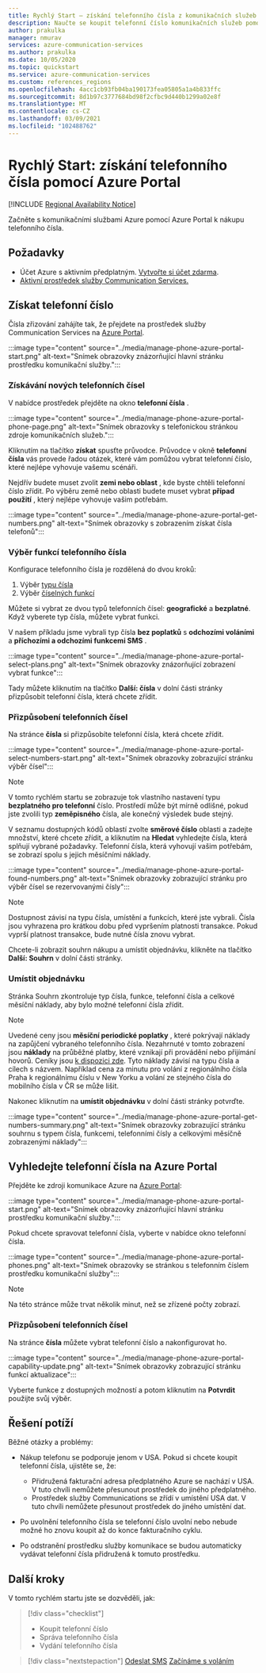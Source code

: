 ```yaml
---
title: Rychlý Start – získání telefonního čísla z komunikačních služeb Azure
description: Naučte se koupit telefonní číslo komunikačních služeb pomocí Azure Portal.
author: prakulka
manager: nmurav
services: azure-communication-services
ms.author: prakulka
ms.date: 10/05/2020
ms.topic: quickstart
ms.service: azure-communication-services
ms.custom: references_regions
ms.openlocfilehash: 4acc1cb93fb04ba190173fea05805a1a4b833ffc
ms.sourcegitcommit: 8d1b97c3777684bd98f2cfbc9d440b1299a02e8f
ms.translationtype: MT
ms.contentlocale: cs-CZ
ms.lasthandoff: 03/09/2021
ms.locfileid: "102488762"
---
```

# <a name="quickstart-get-a-phone-number-using-the-azure-portal"></a>Rychlý Start: získání telefonního čísla pomocí Azure Portal

[!INCLUDE [Regional Availability Notice](../../includes/regional-availability-include.md)]

Začněte s komunikačními službami Azure pomocí Azure Portal k nákupu telefonního čísla.

## <a name="prerequisites"></a>Požadavky

- Účet Azure s aktivním předplatným. [Vytvořte si účet zdarma](https://azure.microsoft.com/free/?WT.mc_id=A261C142F).
- [Aktivní prostředek služby Communication Services.](../create-communication-resource.md)

## <a name="get-a-phone-number"></a>Získat telefonní číslo

Čísla zřizování zahájíte tak, že přejdete na prostředek služby Communication Services na [Azure Portal](https://portal.azure.com).

:::image type="content" source="../media/manage-phone-azure-portal-start.png" alt-text="Snímek obrazovky znázorňující hlavní stránku prostředku komunikační služby.":::

### <a name="getting-new-phone-numbers"></a>Získávání nových telefonních čísel

V nabídce prostředek přejděte na okno **telefonní čísla** .

:::image type="content" source="../media/manage-phone-azure-portal-phone-page.png" alt-text="Snímek obrazovky s telefonickou stránkou zdroje komunikačních služeb.":::

Kliknutím na tlačítko **získat** spusťte průvodce. Průvodce v okně **telefonní čísla** vás provede řadou otázek, které vám pomůžou vybrat telefonní číslo, které nejlépe vyhovuje vašemu scénáři.

Nejdřív budete muset zvolit **zemi nebo oblast** , kde byste chtěli telefonní číslo zřídit. Po výběru země nebo oblasti budete muset vybrat **případ použití** , který nejlépe vyhovuje vašim potřebám.

:::image type="content" source="../media/manage-phone-azure-portal-get-numbers.png" alt-text="Snímek obrazovky s zobrazením získat čísla telefonů":::

### <a name="select-your-phone-number-features"></a>Výběr funkcí telefonního čísla

Konfigurace telefonního čísla je rozdělená do dvou kroků:

1. Výběr [typu čísla](../../concepts/telephony-sms/plan-solution.md#phone-number-types-in-azure-communication-services)
2. Výběr [číselných funkcí](../../concepts/telephony-sms/plan-solution.md#phone-number-features-in-azure-communication-services)

Můžete si vybrat ze dvou typů telefonních čísel: **geografické** a **bezplatné**. Když vyberete typ čísla, můžete vybrat funkci.

V našem příkladu jsme vybrali typ čísla **bez poplatků** s **odchozími voláními** a **příchozími a odchozími funkcemi SMS** .

:::image type="content" source="../media/manage-phone-azure-portal-select-plans.png" alt-text="Snímek obrazovky znázorňující zobrazení vybrat funkce":::

Tady můžete kliknutím na tlačítko **Další: čísla** v dolní části stránky přizpůsobit telefonní čísla, která chcete zřídit.

### <a name="customizing-phone-numbers"></a>Přizpůsobení telefonních čísel

Na stránce **čísla** si přizpůsobíte telefonní čísla, která chcete zřídit.

:::image type="content" source="../media/manage-phone-azure-portal-select-numbers-start.png" alt-text="Snímek obrazovky zobrazující stránku výběr čísel":::

> [!NOTE]
> V tomto rychlém startu se zobrazuje tok vlastního nastavení typu **bezplatného pro telefonní** číslo. Prostředí může být mírně odlišné, pokud jste zvolili typ **zeměpisného** čísla, ale konečný výsledek bude stejný.

V seznamu dostupných kódů oblastí zvolte **směrové číslo** oblasti a zadejte množství, které chcete zřídit, a kliknutím na **Hledat** vyhledejte čísla, která splňují vybrané požadavky. Telefonní čísla, která vyhovují vašim potřebám, se zobrazí spolu s jejich měsíčními náklady.

:::image type="content" source="../media/manage-phone-azure-portal-found-numbers.png" alt-text="Snímek obrazovky zobrazující stránku pro výběr čísel se rezervovanými čísly":::

> [!NOTE]
> Dostupnost závisí na typu čísla, umístění a funkcích, které jste vybrali.
> Čísla jsou vyhrazena pro krátkou dobu před vypršením platnosti transakce. Pokud vyprší platnost transakce, bude nutné čísla znovu vybrat.

Chcete-li zobrazit souhrn nákupu a umístit objednávku, klikněte na tlačítko **Další: Souhrn** v dolní části stránky.

### <a name="place-order"></a>Umístit objednávku

Stránka Souhrn zkontroluje typ čísla, funkce, telefonní čísla a celkové měsíční náklady, aby bylo možné telefonní čísla zřídit.

> [!NOTE]
> Uvedené ceny jsou **měsíční periodické poplatky** , které pokrývají náklady na zapůjčení vybraného telefonního čísla. Nezahrnuté v tomto zobrazení jsou **náklady** na průběžné platby, které vznikají při provádění nebo přijímání hovorů. Ceníky jsou [k dispozici zde](../../concepts/pricing.md). Tyto náklady závisí na typu čísla a cílech s názvem. Například cena za minutu pro volání z regionálního čísla Praha k regionálnímu číslu v New Yorku a volání ze stejného čísla do mobilního čísla v ČR se může lišit.

Nakonec kliknutím na **umístit objednávku** v dolní části stránky potvrďte.

:::image type="content" source="../media/manage-phone-azure-portal-get-numbers-summary.png" alt-text="Snímek obrazovky zobrazující stránku souhrnu s typem čísla, funkcemi, telefonními čísly a celkovými měsíčně zobrazenými náklady":::

## <a name="find-your-phone-numbers-on-the-azure-portal"></a>Vyhledejte telefonní čísla na Azure Portal

Přejděte ke zdroji komunikace Azure na [Azure Portal](https://portal.azure.com):

:::image type="content" source="../media/manage-phone-azure-portal-start.png" alt-text="Snímek obrazovky znázorňující hlavní stránku prostředku komunikační služby.":::

Pokud chcete spravovat telefonní čísla, vyberte v nabídce okno telefonní čísla.

:::image type="content" source="../media/manage-phone-azure-portal-phones.png" alt-text="Snímek obrazovky se stránkou s telefonním číslem prostředku komunikační služby":::

> [!NOTE]
> Na této stránce může trvat několik minut, než se zřízené počty zobrazí.


### <a name="customizing-phone-numbers"></a>Přizpůsobení telefonních čísel

Na stránce **čísla** můžete vybrat telefonní číslo a nakonfigurovat ho.

:::image type="content" source="../media/manage-phone-azure-portal-capability-update.png" alt-text="Snímek obrazovky zobrazující stránku funkcí aktualizace":::

Vyberte funkce z dostupných možností a potom kliknutím na **Potvrdit** použijte svůj výběr.

## <a name="troubleshooting"></a>Řešení potíží

Běžné otázky a problémy:

- Nákup telefonu se podporuje jenom v USA. Pokud si chcete koupit telefonní čísla, ujistěte se, že:
  - Přidružená fakturační adresa předplatného Azure se nachází v USA. V tuto chvíli nemůžete přesunout prostředek do jiného předplatného.
  - Prostředek služby Communications se zřídí v umístění USA dat. V tuto chvíli nemůžete přesunout prostředek do jiného umístění dat.

- Po uvolnění telefonního čísla se telefonní číslo uvolní nebo nebude možné ho znovu koupit až do konce fakturačního cyklu.

- Po odstranění prostředku služby komunikace se budou automaticky vydávat telefonní čísla přidružená k tomuto prostředku.

## <a name="next-steps"></a>Další kroky

V tomto rychlém startu jste se dozvěděli, jak:

> [!div class="checklist"]
> * Koupit telefonní číslo
> * Správa telefonního čísla
> * Vydání telefonního čísla

> [!div class="nextstepaction"]
> [Odeslat SMS](../telephony-sms/send.md) 
>  [Začínáme s voláním](../voice-video-calling/getting-started-with-calling.md)
